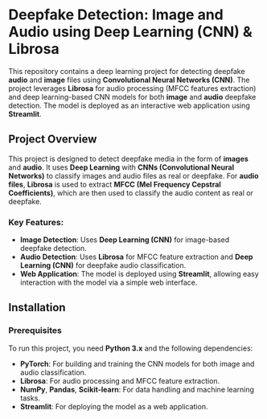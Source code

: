 # Deepfake Detection: Image and Audio using Deep Learning (CNN) & Librosa

This repository contains a deep learning project for detecting deepfake **audio** and **image** files using **Convolutional Neural Networks (CNN)**. The project leverages **Librosa** for audio processing (MFCC features extraction) and deep learning-based CNN models for both **image** and **audio** deepfake detection. The model is deployed as an interactive web application using **Streamlit**.

## Project Overview

This project is designed to detect deepfake media in the form of **images** and **audio**. It uses **Deep Learning** with **CNNs (Convolutional Neural Networks)** to classify images and audio files as real or deepfake. For **audio files**, **Librosa** is used to extract **MFCC (Mel Frequency Cepstral Coefficients)**, which are then used to classify the audio content as real or deepfake.

### Key Features:
- **Image Detection**: Uses **Deep Learning (CNN)** for image-based deepfake detection.
- **Audio Detection**: Uses **Librosa** for MFCC feature extraction and **Deep Learning (CNN)** for deepfake audio classification.
- **Web Application**: The model is deployed using **Streamlit**, allowing easy interaction with the model via a simple web interface.

## Installation

### Prerequisites

To run this project, you need **Python 3.x** and the following dependencies:

- **PyTorch**: For building and training the CNN models for both image and audio classification.
- **Librosa**: For audio processing and MFCC feature extraction.
- **NumPy**, **Pandas**, **Scikit-learn**: For data handling and machine learning tasks.
- **Streamlit**: For deploying the model as a web application.

